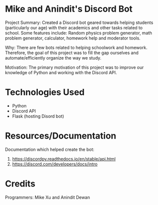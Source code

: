 # Mike and Anindit's Discord Bot 
Project Summary: Created a Discord bot geared towards helping students (particularly our age) with their academics and other tasks related to school. Some features include: Random physics problem generator, math problem generator, calculator, homework help and moderator tools. 

Why: There are few bots related to helping schoolwork and homework. Therefore, the goal of this project was to fill the gap ourselves and automate/efficiently organize the way we study. 

Motivation: The primary motivation of this project was to improve our knowledge of Python and working with the Discord API. 

# Technologies Used 
- Python 
- Discord API 
- Flask (hosting Disord bot) 

# Resources/Documentation 
Documentation which helped create the bot: 
1. https://discordpy.readthedocs.io/en/stable/api.html
2. https://discord.com/developers/docs/intro

# Credits
Programmers: Mike Xu and Anindit Dewan 
